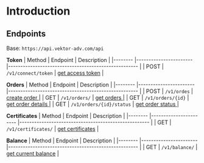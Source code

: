 # Introduction


## Endpoints

Base: `https://api.vektor-adv.com/api`

**Token**
| Method 	| Endpoint              	| Description                                         	|
|--------	|-----------------------	|-----------------------------------------------------	|
| POST   	| `/v1/connect/token`       	| [get access token](api/token.md#get-access-token)           |


**Orders**
| Method 	| Endpoint              	| Description                                         	|
|--------	|-----------------------	|-----------------------------------------------------	|
| POST   	| `/v1/ordes`              	| [create order ](api/orders.md#create-order )           	|
| GET    	| `/v1/orders/`            	| [get orders ](api/orders.md#get-orders )               	|
| GET    	| `/v1/orders/{id}`        	| [get order details ](api/orders.md#get-order-details ) 	|
| GET    	| `/v1/orders/{id}/status` 	| [get order status ](api/orders.md#get-order-status )         	|

**Certificates**
| Method 	| Endpoint              	| Description                                         	|
|--------	|-----------------------	|-----------------------------------------------------	|
| GET    	| `/v1/certificates/`       	| [get certificates](api/certificates.md#get-certificates) |


**Balance**
| Method 	| Endpoint              	| Description                                              |
|--------	|-----------------------	|-----------------------------------------------------	   |
| GET    	| `/v1/balance/`       	    | [get current balance](api/balance.md#get-current-balance) |


